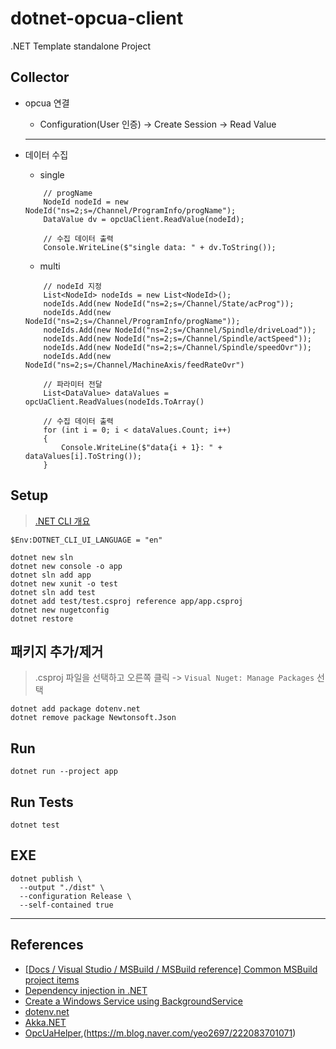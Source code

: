 # dotnet-opcua-client

.NET Template standalone Project

## Collector

-   opcua 연결
    -   Configuration(User 인증) -> Create Session -> Read Value
    ***
-   데이터 수집

    -   single

    ```
        // progName
        NodeId nodeId = new NodeId("ns=2;s=/Channel/ProgramInfo/progName");
        DataValue dv = opcUaClient.ReadValue(nodeId);

        // 수집 데이터 출력
        Console.WriteLine($"single data: " + dv.ToString());
    ```

    -   multi

    ```
        // nodeId 지정
        List<NodeId> nodeIds = new List<NodeId>();
        nodeIds.Add(new NodeId("ns=2;s=/Channel/State/acProg"));
        nodeIds.Add(new NodeId("ns=2;s=/Channel/ProgramInfo/progName"));
        nodeIds.Add(new NodeId("ns=2;s=/Channel/Spindle/driveLoad"));
        nodeIds.Add(new NodeId("ns=2;s=/Channel/Spindle/actSpeed"));
        nodeIds.Add(new NodeId("ns=2;s=/Channel/Spindle/speedOvr"));
        nodeIds.Add(new NodeId("ns=2;s=/Channel/MachineAxis/feedRateOvr")

        // 파라미터 전달
        List<DataValue> dataValues = opcUaClient.ReadValues(nodeIds.ToArray()

        // 수집 데이터 출력
        for (int i = 0; i < dataValues.Count; i++)
        {
            Console.WriteLine($"data{i + 1}: " + dataValues[i].ToString());
        }
    ```

## Setup

> [.NET CLI 개요](https://docs.microsoft.com/ko-kr/dotnet/core/tools/)

```
$Env:DOTNET_CLI_UI_LANGUAGE = "en"

dotnet new sln
dotnet new console -o app
dotnet sln add app
dotnet new xunit -o test
dotnet sln add test
dotnet add test/test.csproj reference app/app.csproj
dotnet new nugetconfig
dotnet restore
```

## 패키지 추가/제거

> .csproj 파일을 선택하고 오른쪽 클릭 -> `Visual Nuget: Manage Packages` 선택

```
dotnet add package dotenv.net
dotnet remove package Newtonsoft.Json
```

## Run

```
dotnet run --project app
```

## Run Tests

```
dotnet test
```

## EXE

```
dotnet publish \
  --output "./dist" \
  --configuration Release \
  --self-contained true
```

---

## References

-   [[Docs / Visual Studio / MSBuild / MSBuild reference] Common MSBuild project items](https://docs.microsoft.com/en-us/visualstudio/msbuild/common-msbuild-project-items)
-   [Dependency injection in .NET](https://docs.microsoft.com/ko-kr/dotnet/core/extensions/dependency-injection)
-   [Create a Windows Service using BackgroundService](https://docs.microsoft.com/ko-kr/dotnet/core/extensions/windows-service)
-   [dotenv.net](https://github.com/bolorundurowb/dotenv.net)
-   [Akka.NET](https://getakka.net/)
-   [OpcUaHelper](https://github.com/dathlin/OpcUaHelper),(https://m.blog.naver.com/yeo2697/222083701071)
